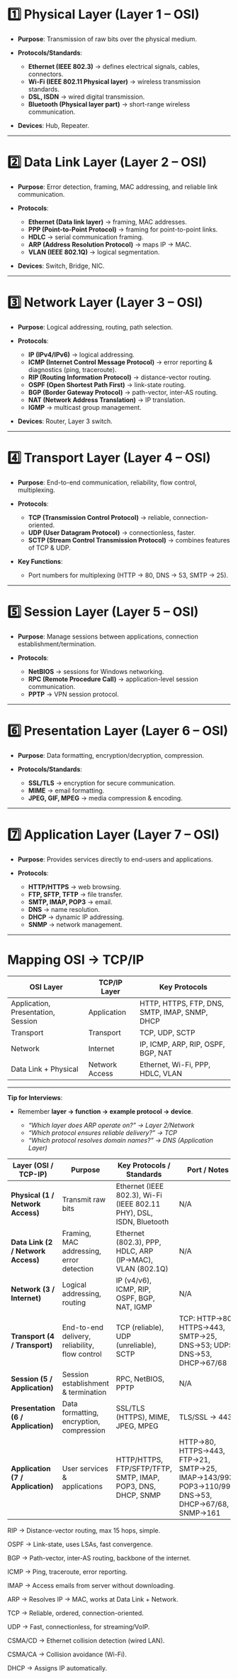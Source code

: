 
# **1️⃣ Physical Layer (Layer 1 – OSI)**

* **Purpose**: Transmission of raw bits over the physical medium.
* **Protocols/Standards**:

  * **Ethernet (IEEE 802.3)** → defines electrical signals, cables, connectors.
  * **Wi-Fi (IEEE 802.11 Physical layer)** → wireless transmission standards.
  * **DSL, ISDN** → wired digital transmission.
  * **Bluetooth (Physical layer part)** → short-range wireless communication.
* **Devices**: Hub, Repeater.

---

# **2️⃣ Data Link Layer (Layer 2 – OSI)**

* **Purpose**: Error detection, framing, MAC addressing, and reliable link communication.
* **Protocols**:

  * **Ethernet (Data link layer)** → framing, MAC addresses.
  * **PPP (Point-to-Point Protocol)** → framing for point-to-point links.
  * **HDLC** → serial communication framing.
  * **ARP (Address Resolution Protocol)** → maps IP → MAC.
  * **VLAN (IEEE 802.1Q)** → logical segmentation.
* **Devices**: Switch, Bridge, NIC.

---

# **3️⃣ Network Layer (Layer 3 – OSI)**

* **Purpose**: Logical addressing, routing, path selection.
* **Protocols**:

  * **IP (IPv4/IPv6)** → logical addressing.
  * **ICMP (Internet Control Message Protocol)** → error reporting & diagnostics (ping, traceroute).
  * **RIP (Routing Information Protocol)** → distance-vector routing.
  * **OSPF (Open Shortest Path First)** → link-state routing.
  * **BGP (Border Gateway Protocol)** → path-vector, inter-AS routing.
  * **NAT (Network Address Translation)** → IP translation.
  * **IGMP** → multicast group management.
* **Devices**: Router, Layer 3 switch.

---

# **4️⃣ Transport Layer (Layer 4 – OSI)**

* **Purpose**: End-to-end communication, reliability, flow control, multiplexing.
* **Protocols**:

  * **TCP (Transmission Control Protocol)** → reliable, connection-oriented.
  * **UDP (User Datagram Protocol)** → connectionless, faster.
  * **SCTP (Stream Control Transmission Protocol)** → combines features of TCP & UDP.
* **Key Functions**:

  * Port numbers for multiplexing (HTTP → 80, DNS → 53, SMTP → 25).

---

# **5️⃣ Session Layer (Layer 5 – OSI)**

* **Purpose**: Manage sessions between applications, connection establishment/termination.
* **Protocols**:

  * **NetBIOS** → sessions for Windows networking.
  * **RPC (Remote Procedure Call)** → application-level session communication.
  * **PPTP** → VPN session protocol.

---

# **6️⃣ Presentation Layer (Layer 6 – OSI)**

* **Purpose**: Data formatting, encryption/decryption, compression.
* **Protocols/Standards**:

  * **SSL/TLS** → encryption for secure communication.
  * **MIME** → email formatting.
  * **JPEG, GIF, MPEG** → media compression & encoding.

---

# **7️⃣ Application Layer (Layer 7 – OSI)**

* **Purpose**: Provides services directly to end-users and applications.
* **Protocols**:

  * **HTTP/HTTPS** → web browsing.
  * **FTP, SFTP, TFTP** → file transfer.
  * **SMTP, IMAP, POP3** → email.
  * **DNS** → name resolution.
  * **DHCP** → dynamic IP addressing.
  * **SNMP** → network management.

---

# **Mapping OSI → TCP/IP**

| OSI Layer                          | TCP/IP Layer   | Key Protocols                                 |
| ---------------------------------- | -------------- | --------------------------------------------- |
| Application, Presentation, Session | Application    | HTTP, HTTPS, FTP, DNS, SMTP, IMAP, SNMP, DHCP |
| Transport                          | Transport      | TCP, UDP, SCTP                                |
| Network                            | Internet       | IP, ICMP, ARP, RIP, OSPF, BGP, NAT            |
| Data Link + Physical               | Network Access | Ethernet, Wi-Fi, PPP, HDLC, VLAN              |

---

**Tip for Interviews**:

* Remember **layer → function → example protocol → device**.

  * *“Which layer does ARP operate on?” → Layer 2/Network*
  * *“Which protocol ensures reliable delivery?” → TCP*
  * *“Which protocol resolves domain names?” → DNS (Application Layer)*






| **Layer (OSI / TCP-IP)**           | **Purpose**                                    | **Key Protocols / Standards**                                        | **Port / Notes**                                                                              | **Devices**            |
| ---------------------------------- | ---------------------------------------------- | -------------------------------------------------------------------- | --------------------------------------------------------------------------------------------- | ---------------------- |
| **Physical (1 / Network Access)**  | Transmit raw bits                              | Ethernet (IEEE 802.3), Wi-Fi (IEEE 802.11 PHY), DSL, ISDN, Bluetooth | N/A                                                                                           | Hub, Repeater          |
| **Data Link (2 / Network Access)** | Framing, MAC addressing, error detection       | Ethernet (802.3), PPP, HDLC, ARP (IP→MAC), VLAN (802.1Q)             | N/A                                                                                           | Switch, Bridge, NIC    |
| **Network (3 / Internet)**         | Logical addressing, routing                    | IP (v4/v6), ICMP, RIP, OSPF, BGP, NAT, IGMP                          | N/A                                                                                           | Router, Layer 3 switch |
| **Transport (4 / Transport)**      | End-to-end delivery, reliability, flow control | TCP (reliable), UDP (unreliable), SCTP                               | TCP: HTTP→80, HTTPS→443, SMTP→25, DNS→53; UDP: DNS→53, DHCP→67/68                             | N/A                    |
| **Session (5 / Application)**      | Session establishment & termination            | RPC, NetBIOS, PPTP                                                   | N/A                                                                                           | N/A                    |
| **Presentation (6 / Application)** | Data formatting, encryption, compression       | SSL/TLS (HTTPS), MIME, JPEG, MPEG                                    | TLS/SSL → 443                                                                                 | N/A                    |
| **Application (7 / Application)**  | User services & applications                   | HTTP/HTTPS, FTP/SFTP/TFTP, SMTP, IMAP, POP3, DNS, DHCP, SNMP         | HTTP→80, HTTPS→443, FTP→21, SMTP→25, IMAP→143/993, POP3→110/995, DNS→53, DHCP→67/68, SNMP→161 | N/A                    |


RIP → Distance-vector routing, max 15 hops, simple.

OSPF → Link-state, uses LSAs, fast convergence.

BGP → Path-vector, inter-AS routing, backbone of the internet.

ICMP → Ping, traceroute, error reporting.

IMAP → Access emails from server without downloading.

ARP → Resolves IP → MAC, works at Data Link + Network.

TCP → Reliable, ordered, connection-oriented.

UDP → Fast, connectionless, for streaming/VoIP.

CSMA/CD → Ethernet collision detection (wired LAN).

CSMA/CA → Collision avoidance (Wi-Fi).

DHCP → Assigns IP automatically.
